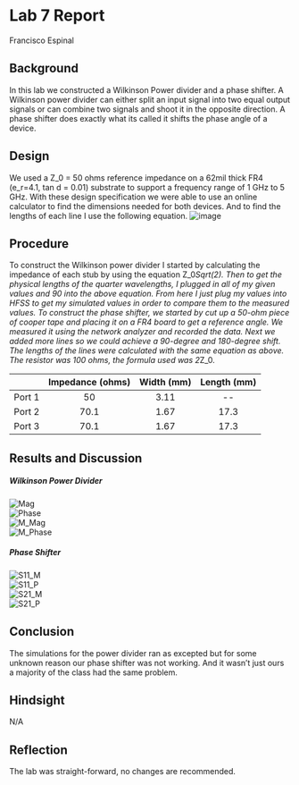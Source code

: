 # Lab 7 Report
Francisco Espinal 

## Background
In this lab we constructed a Wilkinson Power divider and a phase shifter. A Wilkinson power divider can either split an input signal into two equal output signals or can combine two signals and shoot it in the opposite direction. A phase shifter does exactly what its called it shifts the phase angle of a device.    

## Design
We used a Z_0 = 50 ohms reference impedance on a 62mil thick FR4 (e_r=4.1, tan d = 0.01) substrate to support a frequency range of 1 GHz to 5 GHz.  With these design specification we were able to use an online calculator to find the dimensions needed for both devices. And to find the lengths of each line I use the following equation. 
![image](https://github.com/CourseReps/ECEN452-Spring2016/blob/master/Labs/Lab3/Equation.png) <br>
## Procedure
To construct the Wilkinson power divider I started by calculating the impedance of each stub by using the equation Z_0*Sqrt(2).  Then to get the physical lengths of the quarter wavelengths, I plugged in all of my given values and 90 into the above equation. From here I just plug my values into HFSS to get my simulated values in order to compare them to the measured values. 
To construct the phase shifter, we started by cut up a 50-ohm piece of cooper tape and placing it on a FR4 board to get a reference angle. We measured it using the network analyzer and recorded the data. Next we added more lines so we could achieve a 90-degree and 180-degree shift. The lengths of the lines were calculated with the same equation as above. The resistor was 100 ohms, the formula used was 2*Z_0. 

|    |    Impedance (ohms)  | Width (mm) | Length (mm)|
| ----- |:-----:| :-----:|:------:|
|    Port 1   | 50 |  3.11| --|
|    Port 2|   70.1   | 1.67|17.3 |
|    Port 3  |   70.1   | 1.67| 17.3| 

## Results and Discussion
##### Wilkinson Power Divider
![Mag](https://github.com/CourseReps/ECEN452-Spring2016/blob/master/Students/FAEspinal/Lab7/Final/WPD_S_Parameter_Plots.png) <br>
![Phase](https://github.com/CourseReps/ECEN452-Spring2016/blob/master/Students/FAEspinal/Lab7/Final/WPD_Phase_Plot.png) <br>
![M_Mag](https://github.com/CourseReps/ECEN452-Spring2016/blob/master/Students/FAEspinal/Lab7/Final/WPD_Matched_S_Parameter.png) <br>
![M_Phase](https://github.com/CourseReps/ECEN452-Spring2016/blob/master/Students/FAEspinal/Lab7/Final/WPD_Matched_Phase_Plot.png) <br>



##### Phase Shifter

![S11_M](https://github.com/CourseReps/ECEN452-Spring2016/blob/master/Students/FAEspinal/Lab7/Final/Phase_Shifter_S11_Magnitude_Plot.png) <br>
![S11_P](https://github.com/CourseReps/ECEN452-Spring2016/blob/master/Students/FAEspinal/Lab7/Final/Phase_Shifter_S11_Phase_Plot.png) <br>
![S21_M](https://github.com/CourseReps/ECEN452-Spring2016/blob/master/Students/FAEspinal/Lab7/Final/Phase_Shifter_S21_Magnitude_Polt.png) <br>
![S21_P](https://github.com/CourseReps/ECEN452-Spring2016/blob/master/Students/FAEspinal/Lab7/Final/Phase_Shifter_S21_Phase_Plot.png) <br>


## Conclusion
The simulations for the power divider ran as excepted but for some unknown reason our phase shifter was not working. And it wasn’t just ours a majority of the class had the same problem. 

## Hindsight
N/A

## Reflection
The lab was straight-forward, no changes are recommended. 


